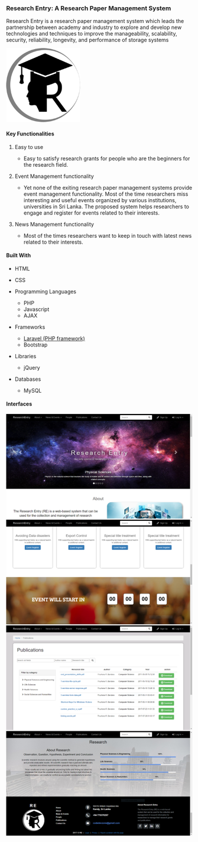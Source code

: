 ### Research Entry: A Research Paper Management System

Research Entry is a research paper management system which leads the partnership between academy and industry to explore and develop new technologies and techniques to improve the manageability, scalability, security, reliability, longevity, and performance of storage systems

<img src="https://github.com/thusharabandara/research-entry/blob/master/public/image/logo/logo.png" width="200" height="200" styles="padding: 200px" />

#### Key Functionalities

1. Easy to use
   - Easy to satisfy research grants for people who are the beginners for the research field.

2. Event Management functionality
   - Yet none of the exiting research paper management systems provide event management functionality. Most of the time researchers miss interesting and useful events organized by various institutions, universities in Sri Lanka. The proposed system helps researchers to engage and register for events related to their interests.
    
3. News Management functionality
   - Most of the times researchers want to keep in touch with latest news related to their interests.

#### Built With

- HTML
- CSS
- Programming Languages
	- PHP
	- Javascript
	- AJAX

- Frameworks
	- [Laravel (PHP framework)](https://laravel.com/)
	- Bootstrap	

- Libraries
	- jQuery

- Databases
	- MySQL
  
#### Interfaces

<img src="https://github.com/thusharabandara/research-entry/blob/master/public/image/screenshots/Capture2.PNG" />

<img src="https://github.com/thusharabandara/research-entry/blob/master/public/image/screenshots/Capture.PNG" />

<img src="https://github.com/thusharabandara/research-entry/blob/master/public/image/screenshots/Capture3.PNG" />

<img src="https://github.com/thusharabandara/research-entry/blob/master/public/image/screenshots/Capture1.PNG" />
